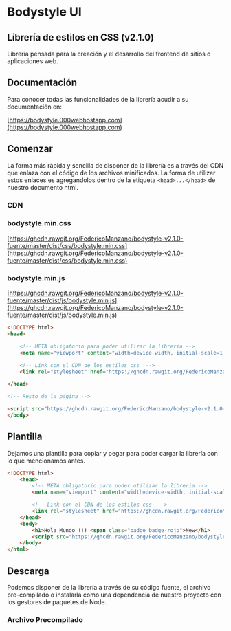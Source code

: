 # Bodystyle UI 

## Librería de estilos en CSS (v2.1.0)

Librería pensada para la creación y el desarrollo del frontend de sitios o aplicaciones web.

## Documentación

Para conocer todas las funcionalidades de la librería acudir a su documentación en: 

[https://bodystyle.000webhostapp.com](https://bodystyle.000webhostapp.com)

## Comenzar 

La forma más rápida y sencilla de disponer de la librería es a través del CDN que enlaza con el código de los archivos minificados. 
La forma de utilizar estos enlaces es agregandolos dentro de la etiqueta `<head>...</head>` de nuestro documento html.

### CDN

### bodystyle.min.css
[https://ghcdn.rawgit.org/FedericoManzano/bodystyle-v2.1.0-fuente/master/dist/css/bodystyle.min.css](https://ghcdn.rawgit.org/FedericoManzano/bodystyle-v2.1.0-fuente/master/dist/css/bodystyle.min.css)

### bodystyle.min.js
[https://ghcdn.rawgit.org/FedericoManzano/bodystyle-v2.1.0-fuente/master/dist/js/bodystyle.min.js](https://ghcdn.rawgit.org/FedericoManzano/bodystyle-v2.1.0-fuente/master/dist/js/bodystyle.min.js)


```html
<!DOCTYPE html>
<head>

    <!-- META obligatorio para poder utilizar la libreria -->
    <meta name="viewport" content="width=device-width, initial-scale=1.0">

    <!-- Link con el CDN de los estilos css  -->
    <link rel="stylesheet" href="https://ghcdn.rawgit.org/FedericoManzano/bodystyle-v2.1.0-fuente/master/dist/css/bodystyle.min.css">

</head>

<!-- Resto de la página -->
```
```html
<script src="https://ghcdn.rawgit.org/FedericoManzano/bodystyle-v2.1.0-fuente/master/dist/js/bodystyle.min.js"></script>
</body>
```

## Plantilla 

Dejamos una plantilla para copiar y pegar para poder cargar la librería con lo que mencionamos antes.

```html
<!DOCTYPE html>
    <head>
        <!-- META obligatorio para poder utilizar la libreria -->
        <meta name="viewport" content="width=device-width, initial-scale=1.0">

        <!-- Link con el CDN de los estilos css  -->
        <link rel="stylesheet" href="https://ghcdn.rawgit.org/FedericoManzano/bodystyle-v2.1.0-fuente/master/dist/css/bodystyle.min.css">
    </head>
    <body>
        <h1>Hola Mundo !!! <span class="badge badge-rojo">New</h1>
        <script src="https://ghcdn.rawgit.org/FedericoManzano/bodystyle-v2.1.0-fuente/master/dist/js/bodystyle.min.js"></script>
    </body>
</html>
```


## Descarga 

Podemos disponer de la librería a través de su código fuente, el archivo pre-compilado o instalarla como una dependencia de nuestro proyecto con los gestores de paquetes 
de Node.

### Archivo Precompilado

